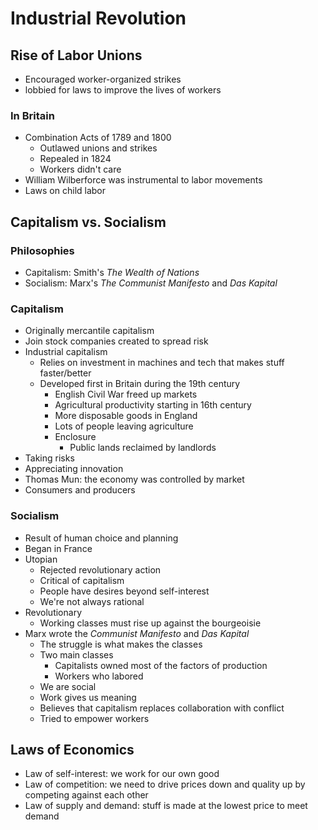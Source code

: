 # Industrial Revolution
## Rise of Labor Unions
* Encouraged worker-organized strikes
* lobbied for laws to improve the lives of workers
### In Britain
* Combination Acts of 1789 and 1800
  * Outlawed unions and strikes
  * Repealed in 1824
  * Workers didn't care
* William Wilberforce was instrumental to labor movements
* Laws on child labor
## Capitalism vs. Socialism
### Philosophies
* Capitalism: Smith's *The Wealth of Nations*
* Socialism: Marx's *The Communist Manifesto* and *Das Kapital*
### Capitalism
* Originally mercantile capitalism
* Join stock companies created to spread risk
* Industrial capitalism
  * Relies on investment in machines and tech that makes stuff faster/better
  * Developed first in Britain during the 19th century
    * English Civil War freed up markets
    * Agricultural productivity starting in 16th century
    * More disposable goods in England
    * Lots of people leaving agriculture
    * Enclosure
      * Public lands reclaimed by landlords
* Taking risks
* Appreciating innovation
* Thomas Mun: the economy was controlled by market
* Consumers and producers
### Socialism
* Result of human choice and planning
* Began in France
* Utopian
  * Rejected revolutionary action
  * Critical of capitalism
  * People have desires beyond self-interest
  * We're not always rational
* Revolutionary
  * Working classes must rise up against the bourgeoisie
* Marx wrote the *Communist Manifesto* and *Das Kapital*
  * The struggle is what makes the classes
  * Two main classes
    * Capitalists owned most of the factors of production
    * Workers who labored
  * We are social
  * Work gives us meaning
  * Believes that capitalism replaces collaboration with conflict
  * Tried to empower workers
## Laws of Economics
* Law of self-interest: we work for our own good
* Law of competition: we need to drive prices down and quality up by competing against each other
* Law of supply and demand: stuff is made at the lowest price to meet demand

